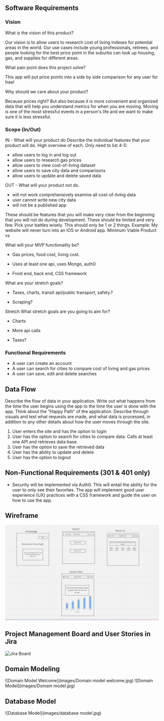 ## Software Requirements

### Vision

What is the vision of this product?

<p>Our vision is to allow users to research cost of living indexes for potential areas in the world. Our use cases include young professionals, retirees, and people looking for the best price point in the suburbs can look up housing, gas, and supplies for different areas.</p>

What pain point does this project solve?

<p>This app will put price points into a side by side comparison for any user for free! </p>

Why should we care about your product?

<p> Because prices right? But also because it is more convenient and organized data that will help you understand metrics for when you are moving. Moving is one of the most stressful events in a person's life and we want to make sure it is less stressful. </p>

### Scope (In/Out)

IN - What will your product do
Describe the individual features that your product will do.
High overview of each. Only need to list 4-5:

- allow users to log in and log out
- allow users to research gas prices
- allow users to view cost-of-living dataset
- allow users to save city data and comparisons
- allow users to update and delete saved data

OUT - What will your product not do.

- will not work comprehensively examine all cost-of-living data
- user cannot write new city data
- will not be a published app

These should be features that you will make very clear from the beginning that you will not do during development. These should be limited and very few. Pick your battles wisely. This should only be 1 or 2 things. Example: My website will never turn into an IOS or Android app.
Minimum Viable Product vs

What will your MVP functionality be?

- Gas prices, food cost, living cost.

- Uses at least one api, uses Mongo, auth0

- Front end, back end, CSS framework

What are your stretch goals?

- Taxes, charts, transit api/public transport, safety.?

- Scraping?

Stretch
What stretch goals are you going to aim for?

- Charts

- More api calls

- Taxes?

### Functional Requirements

- A user can create an account
- A user can search for cities to compare cost of living and gas prices
- A user can save, edit and delete searches

## Data Flow

Describe the flow of data in your application. Write out what happens from the time the user begins using the app to the time the user is done with the app. Think about the “Happy Path” of the application. Describe through visuals and text what requests are made, and what data is processed, in addition to any other details about how the user moves through the site.

1. User enters the site and has the option to login
2. User has the option to search for cities to compare data. Calls at least one API and retrieves data base.
3. User has the option to save the retrieved data
4. User has the ability to update and delete
5. User has the option to logout

## Non-Functional Requirements (301 & 401 only)


- Security will be implemented via Auth0.  This will entail the ability for the user to only see their favorites.  The app will implement good user experience (UX) practices with a CSS framework and guide the user on how to use the app.

## Wireframe

![Checkout our Wireframe here](images/prices-right-wireframe.jpg)

## Project Management Board and User Stories in Jira
![Jira Board](https://m-lard.atlassian.net/jira/software/projects/MLAR/boards/1)

## Domain Modeling
![Domain Model Welcome](images/Domain model welcome.jpg)
![Domain Model](images/Domain model.jpg)

## Database Model
![Database Model](images/database model.jpg)
